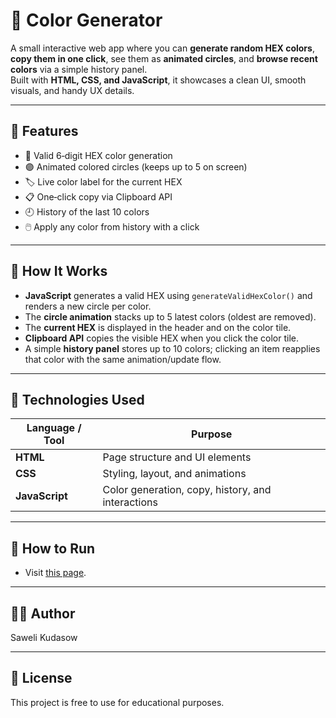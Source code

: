 # 🎨 Color Generator

A small interactive web app where you can **generate random HEX colors**, **copy them in one click**, see them as **animated circles**, and **browse recent colors** via a simple history panel.  
Built with **HTML, CSS, and JavaScript**, it showcases a clean UI, smooth visuals, and handy UX details.

---

## 🌟 Features

- 🎯 Valid 6‑digit HEX color generation  
- 🟣 Animated colored circles (keeps up to 5 on screen)  
- 🏷️ Live color label for the current HEX  
- 📋 One‑click copy via Clipboard API  
- 🕘 History of the last 10 colors  
- 🖱️ Apply any color from history with a click

---

## 🧩 How It Works

- **JavaScript** generates a valid HEX using `generateValidHexColor()` and renders a new circle per color.  
- The **circle animation** stacks up to 5 latest colors (oldest are removed).  
- The **current HEX** is displayed in the header and on the color tile.  
- **Clipboard API** copies the visible HEX when you click the color tile.  
- A simple **history panel** stores up to 10 colors; clicking an item reapplies that color with the same animation/update flow.

---

## 🧠 Technologies Used

| Language / Tool | Purpose |
|------------------|---------|
| **HTML** | Page structure and UI elements |
| **CSS** | Styling, layout, and animations |
| **JavaScript** | Color generation, copy, history, and interactions |

---

## 🚀 How to Run

- Visit [this page](https://sawelikudasow.github.io/ColorGenerator/).

---

## 🧑‍💻 Author

Saweli Kudasow

---

## 📜 License

This project is free to use for educational purposes.